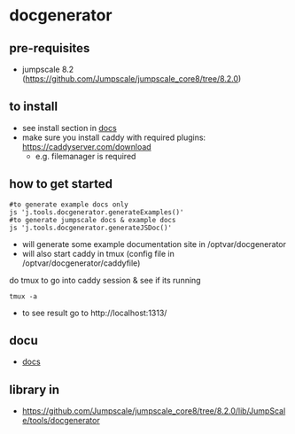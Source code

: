 # docgenerator

## pre-requisites

- jumpscale 8.2 (https://github.com/Jumpscale/jumpscale_core8/tree/8.2.0)

## to install

- see install section in [docs](/docs/docgenerator.md)
- make sure you install caddy with required plugins: https://caddyserver.com/download
  - e.g. filemanager is required

## how to get started

```
#to generate example docs only
js 'j.tools.docgenerator.generateExamples()'
#to generate jumpscale docs & example docs
js 'j.tools.docgenerator.generateJSDoc()'
```

- will generate some example documentation site in /optvar/docgenerator
- will also start caddy in tmux (config file in /optvar/docgenerator/caddyfile)

do tmux to go into caddy session & see if its running
```
tmux -a
```

- to see result go to http://localhost:1313/

## docu

- [docs](/docs/docgenerator.md)

## library in

- https://github.com/Jumpscale/jumpscale_core8/tree/8.2.0/lib/JumpScale/tools/docgenerator
